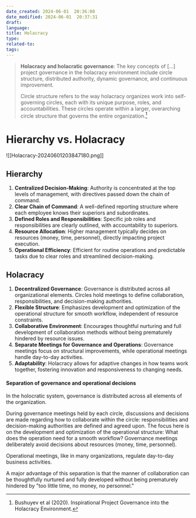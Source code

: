 ```yaml
---
date_created: 2024-06-01  20:36:08
date_modified: 2024-06-01  20:37:31
draft: 
language: 
title: Holacracy
type: 
related-to: 
tags:
---
```




> **Holacracy and holacratic governance**: The key concepts of [...] project governance in the holacracy environment include circle structure, distributed authority, dynamic governance, and continuous improvement. 
> 
> Circle structure refers to the way holacracy organizes work into self-governing circles, each with its unique purpose, roles, and accountabilities. These circles operate within a larger, overarching circle structure that governs the entire organization.[^1]




# Hierarchy vs. Holacracy

![[Holacracy-20240601203847180.png]]
## Hierarchy

1. **Centralized Decision-Making**: Authority is concentrated at the top levels of management, with directives passed down the chain of command.
2. **Clear Chain of Command**: A well-defined reporting structure where each employee knows their superiors and subordinates.
3. **Defined Roles and Responsibilities**: Specific job roles and responsibilities are clearly outlined, with accountability to superiors.
4. **Resource Allocation**: Higher management typically decides on resources (money, time, personnel), directly impacting project execution.
5. **Operational Efficiency**: Efficient for routine operations and predictable tasks due to clear roles and streamlined decision-making.

## Holacracy

1. **Decentralized Governance**: Governance is distributed across all organizational elements. Circles hold meetings to define collaboration, responsibilities, and decision-making authorities.
2. **Flexible Structure**: Emphasizes development and optimization of the operational structure for smooth workflow, independent of resource constraints.
3. **Collaborative Environment**: Encourages thoughtful nurturing and full development of collaboration methods without being prematurely hindered by resource issues.
4. **Separate Meetings for Governance and Operations**: Governance meetings focus on structural improvements, while operational meetings handle day-to-day activities.
5. **Adaptability**: Holacracy allows for adaptive changes in how teams work together, fostering innovation and responsiveness to changing needs.



#### Separation of governance and operational decisions

In the holocratic system, governance is distributed across all elements of the organization. 

During governance meetings held by each circle, discussions and decisions are made regarding how to collaborate within the circle: responsibilities and decision-making authorities are defined and agreed upon. 
The focus here is on the development and optimization of the operational structure: What does the operation need for a smooth workflow? Governance meetings deliberately avoid decisions about resources (money, time, personnel).

Operational meetings, like in many organizations, regulate day-to-day business activities.

A major advantage of this separation is that the manner of collaboration can be thoughtfully nurtured and fully developed without being prematurely hindered by "too little time, no money, no personnel."


[^1]: Bushuyev et al (2020). Inspirational Project Governance into the Holacracy Environment.